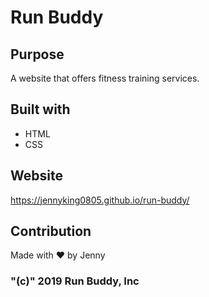# Run Buddy

## Purpose
A website that offers fitness training services.

## Built with
* HTML
* CSS

## Website
https://jennyking0805.github.io/run-buddy/

## Contribution
Made with ❤️ by Jenny

### "(c)" 2019 Run Buddy, Inc
